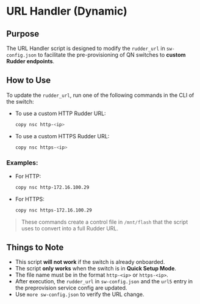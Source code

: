 # URL Handler (Dynamic)

## Purpose  
The URL Handler script is designed to modify the `rudder_url` in `sw-config.json` to facilitate the pre-provisioning of QN switches to **custom Rudder endpoints**.

## How to Use  
To update the `rudder_url`, run one of the following commands in the CLI of the switch:

- To use a custom HTTP Rudder URL:
  ```sh
  copy nsc http-<ip>
  ```
- To use a custom HTTPS Rudder URL:
  ```sh
  copy nsc https-<ip>
  ```

### Examples:
- For HTTP:
  ```sh
  copy nsc http-172.16.100.29
  ```
- For HTTPS:
  ```sh
  copy nsc https-172.16.100.29
  ```

> These commands create a control file in `/mnt/flash` that the script uses to convert into a full Rudder URL.

## Things to Note  
- This script **will not work** if the switch is already onboarded.  
- The script **only works** when the switch is in **Quick Setup Mode**.  
- The file name must be in the format `http-<ip>` or `https-<ip>`.  
- After execution, the `rudder_url` in `sw-config.json` and the `url5` entry in the preprovision service config are updated.  
- Use `more sw-config.json` to verify the URL change.
